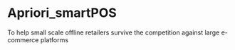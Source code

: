 # Apriori_smartPOS
To help small scale offline retailers survive the competition against large e-commerce platforms
